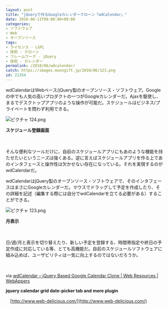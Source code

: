 ```yaml
---
layout: post
title: "jQueryで作るGoogleカレンダークローン「wdCalendar」"
date: 2010-06-11T09:00:00+09:00
categories:
- ソフトウェア
- Web
- オープンソース
tags: 
- ライセンス - LGPL
- 技術 - クローン
- フレームワーク - jQuery
- 技術 - カレンダー
permalink: /2010/06/wdcalendar/
catch: https://images.moongift.jp/2010/06/123.png
id: 21354
---
```

wdCalendarはWebベース/jQuery製のオープンソース・ソフトウェア。Googleの中でも人気の高いプロダクトの一つがGoogleカレンダーだ。Ajaxを駆使し、まるでデスクトップアプリのような操作が可能だ。スケジュールはビジネス/プライベートを問わず利用できる。

  

![ピクチャ 124.png](https://images.moongift.jp/2010/06/124.png)  
  
**スケジュール登録画面**

  

　&nbsp;&nbsp;

  

そんな便利なツールだけに、自前のスケジュールアプリにもあのような機能を持たせたいというニーズは強くある。逆に言えばスケジュールアプリを作る上であのインタフェースと操作性は欠かせない存在になっている。それを実現するのがwdCalendarだ。

  
<!--more-->

wdCalendarはjQuery製のオープンソース・ソフトウェアで、そのインタフェースはまさにGoogleカレンダーだ。マウスでドラッグして予定を作成したり、その詳細を記述（編集する際には自分でwdCalendarを立てる必要がある）することができる。

  

![ピクチャ 123.png](https://images.moongift.jp/2010/06/123.png)  
  
**月表示**

  

　

  

日/週/月と表示を切り替えたり、新しい予定を登録する、時間帯指定や終日の予定作成に対応している等、とても高機能だ。自前のスケジュールソフトウェアに組み込めば、ユーザビリティは一気に向上するのではないだろうか。

  

　

  

via [wdCalendar – jQuery Based Google Calendar Clone | Web Resources | WebAppers](http://www.webappers.com/2010/06/08/wdcalendar-jquery-based-google-calendar-clone/)

  

**jquery calendar grid date-picker tab and more plugin**  
  
　[http://www.web-delicious.com/](http://www.web-delicious.com/)

  
